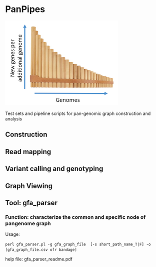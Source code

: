 # PanPipes
![PanPipes Logo](/pics/logo.png)

Test sets and pipeline scripts for pan-genomic graph construction and analysis

## Construction

## Read mapping

## Variant calling and genotyping


## Graph Viewing

## Tool: gfa_parser
### Function: characterize the common and specific node of pangenome graph 

Usage:

`perl gfa_parser.pl -g gfa_graph_file  [-s short_path_name_T|F] -o [gfa_graph_file.csv ofr bandage]`

help file:  gfa_parser_readme.pdf
